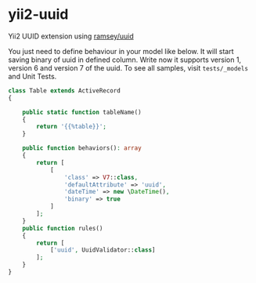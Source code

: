 yii2-uuid
===

Yii2 UUID extension using [ramsey/uuid](https://github.com/ramsey/uuid)

You just need to define behaviour in your model like below. It will start saving binary of uuid in defined column. 
Write now it supports version 1, version 6 and version 7 of the uuid.  To see all samples, visit `tests/_models` and Unit Tests.

```php
class Table extends ActiveRecord
{

    public static function tableName()
    {
        return '{{%table}}';
    }

    public function behaviors(): array
    {
        return [
            [
                'class' => V7::class,
                'defaultAttribute' => 'uuid',
                'dateTime' => new \DateTime(),
                'binary' => true
            ]
        ];
    }
    public function rules()
    {
        return [
            ['uuid', UuidValidator::class]
        ];
    }
}
```
